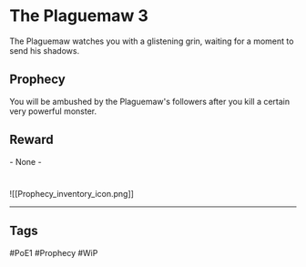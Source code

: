# The Plaguemaw 3
The Plaguemaw watches you with a glistening grin, waiting for a moment to send his shadows.
## Prophecy
You will be ambushed by the Plaguemaw's followers after you kill a certain very powerful monster.
## Reward
\- None -

#
![[Prophecy_inventory_icon.png]]

---
## Tags
#PoE1 
#Prophecy
#WiP 